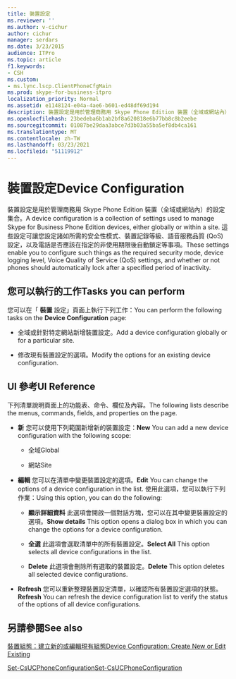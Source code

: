 ```yaml
---
title: 裝置設定
ms.reviewer: ''
ms.author: v-cichur
author: cichur
manager: serdars
ms.date: 3/23/2015
audience: ITPro
ms.topic: article
f1.keywords:
- CSH
ms.custom:
- ms.lync.lscp.ClientPhoneCfgMain
ms.prod: skype-for-business-itpro
localization_priority: Normal
ms.assetid: e1148124-e04a-4ae6-b601-ed48df69d194
description: 裝置設定是用於管理商務用 Skype Phone Edition 裝置（全域或網站內）的設定集合。 這些設定可讓您設定諸如所需的安全性模式、裝置記錄等級、語音服務品質 (QoS) 設定，以及電話是否應該在指定的非使用期限後自動鎖定等事項。
ms.openlocfilehash: 23bedeba6b1ab2bf8a620818e6b77bb8c8b2eebe
ms.sourcegitcommit: 01087be29daa3abce7d3b03a55ba5ef8db4ca161
ms.translationtype: MT
ms.contentlocale: zh-TW
ms.lasthandoff: 03/23/2021
ms.locfileid: "51119912"
---
```

# <a name="device-configuration"></a><span data-ttu-id="ee06d-104">裝置設定</span><span class="sxs-lookup"><span data-stu-id="ee06d-104">Device Configuration</span></span>
 
<span data-ttu-id="ee06d-105">裝置設定是用於管理商務用 Skype Phone Edition 裝置（全域或網站內）的設定集合。</span><span class="sxs-lookup"><span data-stu-id="ee06d-105">A device configuration is a collection of settings used to manage Skype for Business Phone Edition devices, either globally or within a site.</span></span> <span data-ttu-id="ee06d-106">這些設定可讓您設定諸如所需的安全性模式、裝置記錄等級、語音服務品質 (QoS) 設定，以及電話是否應該在指定的非使用期限後自動鎖定等事項。</span><span class="sxs-lookup"><span data-stu-id="ee06d-106">These settings enable you to configure such things as the required security mode, device logging level, Voice Quality of Service (QoS) settings, and whether or not phones should automatically lock after a specified period of inactivity.</span></span> 
  
## <a name="tasks-you-can-perform"></a><span data-ttu-id="ee06d-107">您可以執行的工作</span><span class="sxs-lookup"><span data-stu-id="ee06d-107">Tasks you can perform</span></span>

<span data-ttu-id="ee06d-108">您可以在「 **裝置** 設定」頁面上執行下列工作：</span><span class="sxs-lookup"><span data-stu-id="ee06d-108">You can perform the following tasks on the **Device Configuration** page:</span></span>
  
- <span data-ttu-id="ee06d-109">全域或針對特定網站新增裝置設定。</span><span class="sxs-lookup"><span data-stu-id="ee06d-109">Add a device configuration globally or for a particular site.</span></span>
    
- <span data-ttu-id="ee06d-110">修改現有裝置設定的選項。</span><span class="sxs-lookup"><span data-stu-id="ee06d-110">Modify the options for an existing device configuration.</span></span>
    
## <a name="ui-reference"></a><span data-ttu-id="ee06d-111">UI 參考</span><span class="sxs-lookup"><span data-stu-id="ee06d-111">UI Reference</span></span>

<span data-ttu-id="ee06d-112">下列清單說明頁面上的功能表、命令、欄位及內容。</span><span class="sxs-lookup"><span data-stu-id="ee06d-112">The following lists describe the menus, commands, fields, and properties on the page.</span></span>
  
- <span data-ttu-id="ee06d-113">**新** 您可以使用下列範圍新增新的裝置設定：</span><span class="sxs-lookup"><span data-stu-id="ee06d-113">**New** You can add a new device configuration with the following scope:</span></span>
    
  - <span data-ttu-id="ee06d-114">全域</span><span class="sxs-lookup"><span data-stu-id="ee06d-114">Global</span></span>
    
  - <span data-ttu-id="ee06d-115">網站</span><span class="sxs-lookup"><span data-stu-id="ee06d-115">Site</span></span>
    
- <span data-ttu-id="ee06d-116">**編輯** 您可以在清單中變更裝置設定的選項。</span><span class="sxs-lookup"><span data-stu-id="ee06d-116">**Edit** You can change the options of a device configuration in the list.</span></span> <span data-ttu-id="ee06d-117">使用此選項，您可以執行下列作業：</span><span class="sxs-lookup"><span data-stu-id="ee06d-117">Using this option, you can do the following:</span></span>
    
  - <span data-ttu-id="ee06d-118">**顯示詳細資料** 此選項會開啟一個對話方塊，您可以在其中變更裝置設定的選項。</span><span class="sxs-lookup"><span data-stu-id="ee06d-118">**Show details** This option opens a dialog box in which you can change the options for a device configuration.</span></span>
    
  - <span data-ttu-id="ee06d-119">**全選** 此選項會選取清單中的所有裝置設定。</span><span class="sxs-lookup"><span data-stu-id="ee06d-119">**Select All** This option selects all device configurations in the list.</span></span>
    
  - <span data-ttu-id="ee06d-120">**Delete** 此選項會刪除所有選取的裝置設定。</span><span class="sxs-lookup"><span data-stu-id="ee06d-120">**Delete** This option deletes all selected device configurations.</span></span>
    
- <span data-ttu-id="ee06d-121">**Refresh** 您可以重新整理裝置設定清單，以確認所有裝置設定選項的狀態。</span><span class="sxs-lookup"><span data-stu-id="ee06d-121">**Refresh** You can refresh the device configuration list to verify the status of the options of all device configurations.</span></span>
    
## <a name="see-also"></a><span data-ttu-id="ee06d-122">另請參閱</span><span class="sxs-lookup"><span data-stu-id="ee06d-122">See also</span></span>

[<span data-ttu-id="ee06d-123">裝置組態：建立新的或編輯現有組態</span><span class="sxs-lookup"><span data-stu-id="ee06d-123">Device Configuration: Create New or Edit Existing</span></span>](device-configuration-create-new-or-edit-existing.md)

[<span data-ttu-id="ee06d-124">Set-CsUCPhoneConfiguration</span><span class="sxs-lookup"><span data-stu-id="ee06d-124">Set-CsUCPhoneConfiguration</span></span>](/powershell/module/skype/set-csucphoneconfiguration?view=skype-ps)